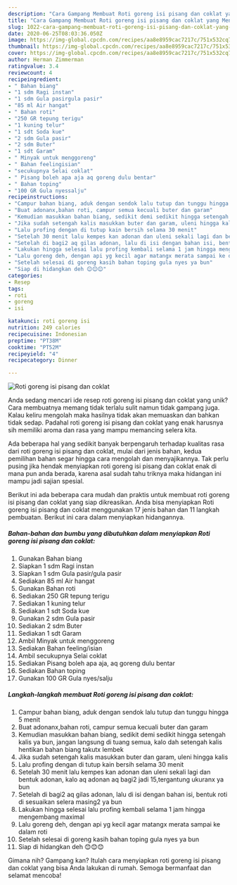 ```yaml
---
description: "Cara Gampang Membuat Roti goreng isi pisang dan coklat yang Menggugah Selera"
title: "Cara Gampang Membuat Roti goreng isi pisang dan coklat yang Menggugah Selera"
slug: 1022-cara-gampang-membuat-roti-goreng-isi-pisang-dan-coklat-yang-menggugah-selera
date: 2020-06-25T08:03:36.050Z
image: https://img-global.cpcdn.com/recipes/aa8e8959cac7217c/751x532cq70/roti-goreng-isi-pisang-dan-coklat-foto-resep-utama.jpg
thumbnail: https://img-global.cpcdn.com/recipes/aa8e8959cac7217c/751x532cq70/roti-goreng-isi-pisang-dan-coklat-foto-resep-utama.jpg
cover: https://img-global.cpcdn.com/recipes/aa8e8959cac7217c/751x532cq70/roti-goreng-isi-pisang-dan-coklat-foto-resep-utama.jpg
author: Herman Zimmerman
ratingvalue: 3.4
reviewcount: 4
recipeingredient:
- " Bahan biang"
- "1 sdm Ragi instan"
- "1 sdm Gula pasirgula pasir"
- "85 ml Air hangat"
- " Bahan roti"
- "250 GR tepung terigu"
- "1 kuning telur"
- "1 sdt Soda kue"
- "2 sdm Gula pasir"
- "2 sdm Buter"
- "1 sdt Garam"
- " Minyak untuk menggoreng"
- " Bahan feelingisian"
- "secukupnya Selai coklat"
- " Pisang boleh apa aja aq goreng dulu bentar"
- " Bahan toping"
- "100 GR Gula nyessalju"
recipeinstructions:
- "Campur bahan biang, aduk dengan sendok lalu tutup dan tunggu hingga 5 menit"
- "Buat adonanx,bahan roti, campur semua kecuali buter dan garam"
- "Kemudian masukkan bahan biang, sedikit demi sedikit hingga setengah kalis ya bun, jangan langsung di tuang semua, kalo dah setengah kalis hentikan bahan biang takutx lembek"
- "Jika sudah setengah kalis masukkan buter dan garam, uleni hingga kalis"
- "Lalu profing dengan di tutup kain bersih selama 30 menit"
- "Setelah 30 menit lalu kempes kan adonan dan uleni sekali lagi dan bentuk adonan, kalo aq adonan aq bagi2 jadi 15,tergantung ukuranx ya bun"
- "Setelah di bagi2 aq gilas adonan, lalu di isi dengan bahan isi, bentuk roti di sesuaikan selera masing2 ya bun"
- "Lakukan hingga selesai lalu profing kembali selama 1 jam hingga mengembang maximal"
- "Lalu goreng deh, dengan api yg kecil agar matangx merata sampai ke dalam roti"
- "Setelah selesai di goreng kasih bahan toping gula nyes ya bun"
- "Siap di hidangkan deh 😊😊😊"
categories:
- Resep
tags:
- roti
- goreng
- isi

katakunci: roti goreng isi 
nutrition: 249 calories
recipecuisine: Indonesian
preptime: "PT38M"
cooktime: "PT52M"
recipeyield: "4"
recipecategory: Dinner

---
```



![Roti goreng isi pisang dan coklat](https://img-global.cpcdn.com/recipes/aa8e8959cac7217c/751x532cq70/roti-goreng-isi-pisang-dan-coklat-foto-resep-utama.jpg)

Anda sedang mencari ide resep roti goreng isi pisang dan coklat yang unik? Cara membuatnya memang tidak terlalu sulit namun tidak gampang juga. Kalau keliru mengolah maka hasilnya tidak akan memuaskan dan bahkan tidak sedap. Padahal roti goreng isi pisang dan coklat yang enak harusnya sih memiliki aroma dan rasa yang mampu memancing selera kita.



Ada beberapa hal yang sedikit banyak berpengaruh terhadap kualitas rasa dari roti goreng isi pisang dan coklat, mulai dari jenis bahan, kedua pemilihan bahan segar hingga cara mengolah dan menyajikannya. Tak perlu pusing jika hendak menyiapkan roti goreng isi pisang dan coklat enak di mana pun anda berada, karena asal sudah tahu triknya maka hidangan ini mampu jadi sajian spesial.


Berikut ini ada beberapa cara mudah dan praktis untuk membuat roti goreng isi pisang dan coklat yang siap dikreasikan. Anda bisa menyiapkan Roti goreng isi pisang dan coklat menggunakan 17 jenis bahan dan 11 langkah pembuatan. Berikut ini cara dalam menyiapkan hidangannya.

<!--inarticleads1-->

##### Bahan-bahan dan bumbu yang dibutuhkan dalam menyiapkan Roti goreng isi pisang dan coklat:

1. Gunakan  Bahan biang
1. Siapkan 1 sdm Ragi instan
1. Siapkan 1 sdm Gula pasir/gula pasir
1. Sediakan 85 ml Air hangat
1. Gunakan  Bahan roti
1. Sediakan 250 GR tepung terigu
1. Sediakan 1 kuning telur
1. Sediakan 1 sdt Soda kue
1. Gunakan 2 sdm Gula pasir
1. Sediakan 2 sdm Buter
1. Sediakan 1 sdt Garam
1. Ambil  Minyak untuk menggoreng
1. Sediakan  Bahan feeling/isian
1. Ambil secukupnya Selai coklat
1. Sediakan  Pisang boleh apa aja, aq goreng dulu bentar
1. Sediakan  Bahan toping
1. Gunakan 100 GR Gula nyes/salju




<!--inarticleads2-->

##### Langkah-langkah membuat Roti goreng isi pisang dan coklat:

1. Campur bahan biang, aduk dengan sendok lalu tutup dan tunggu hingga 5 menit
1. Buat adonanx,bahan roti, campur semua kecuali buter dan garam
1. Kemudian masukkan bahan biang, sedikit demi sedikit hingga setengah kalis ya bun, jangan langsung di tuang semua, kalo dah setengah kalis hentikan bahan biang takutx lembek
1. Jika sudah setengah kalis masukkan buter dan garam, uleni hingga kalis
1. Lalu profing dengan di tutup kain bersih selama 30 menit
1. Setelah 30 menit lalu kempes kan adonan dan uleni sekali lagi dan bentuk adonan, kalo aq adonan aq bagi2 jadi 15,tergantung ukuranx ya bun
1. Setelah di bagi2 aq gilas adonan, lalu di isi dengan bahan isi, bentuk roti di sesuaikan selera masing2 ya bun
1. Lakukan hingga selesai lalu profing kembali selama 1 jam hingga mengembang maximal
1. Lalu goreng deh, dengan api yg kecil agar matangx merata sampai ke dalam roti
1. Setelah selesai di goreng kasih bahan toping gula nyes ya bun
1. Siap di hidangkan deh 😊😊😊




Gimana nih? Gampang kan? Itulah cara menyiapkan roti goreng isi pisang dan coklat yang bisa Anda lakukan di rumah. Semoga bermanfaat dan selamat mencoba!
